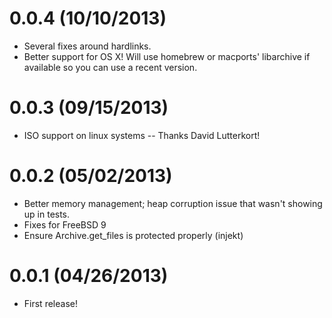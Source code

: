 # 0.0.4 (10/10/2013)
  * Several fixes around hardlinks.
  * Better support for OS X! Will use homebrew or macports' libarchive if
    available so you can use a recent version.
# 0.0.3 (09/15/2013)
  * ISO support on linux systems -- Thanks David Lutterkort!
# 0.0.2 (05/02/2013)
  * Better memory management; heap corruption issue that wasn't showing up in tests.
  * Fixes for FreeBSD 9
  * Ensure Archive.get_files is protected properly (injekt)
# 0.0.1 (04/26/2013)
  * First release!
